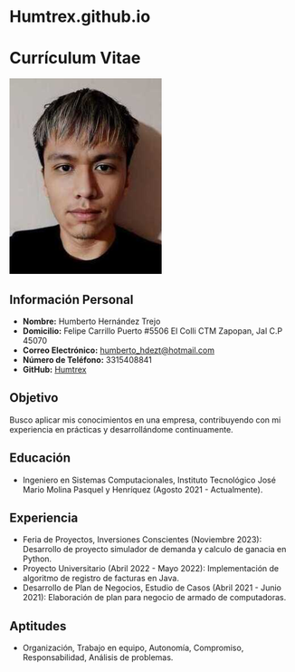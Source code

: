 # Humtrex.github.io

# Currículum Vitae
![](./Images/Perfil.jpg)

## Información Personal
- **Nombre:** Humberto Hernández Trejo
- **Domicilio:** Felipe Carrillo Puerto #5506 El Colli CTM Zapopan, Jal C.P 45070
- **Correo Electrónico:** humberto_hdezt@hotmail.com
- **Número de Teléfono:** 3315408841
- **GitHub:** [Humtrex](https://github.com/Humtrex)

## Objetivo
Busco aplicar mis conocimientos en una empresa, contribuyendo con mi experiencia en prácticas y desarrollándome continuamente.

## Educación
- Ingeniero en Sistemas Computacionales, Instituto Tecnológico José Mario Molina Pasquel y Henríquez (Agosto 2021 - Actualmente).

## Experiencia
- Feria de Proyectos, Inversiones Conscientes (Noviembre 2023): Desarrollo de proyecto simulador de demanda y calculo de ganacia en Python.
- Proyecto Universitario (Abril 2022 - Mayo 2022): Implementación de algoritmo de registro de facturas en Java.
- Desarrollo de Plan de Negocios, Estudio de Casos (Abril 2021 - Junio 2021): Elaboración de plan para negocio de armado de computadoras.

## Aptitudes
- Organización, Trabajo en equipo, Autonomía, Compromiso, Responsabilidad, Análisis de problemas.
